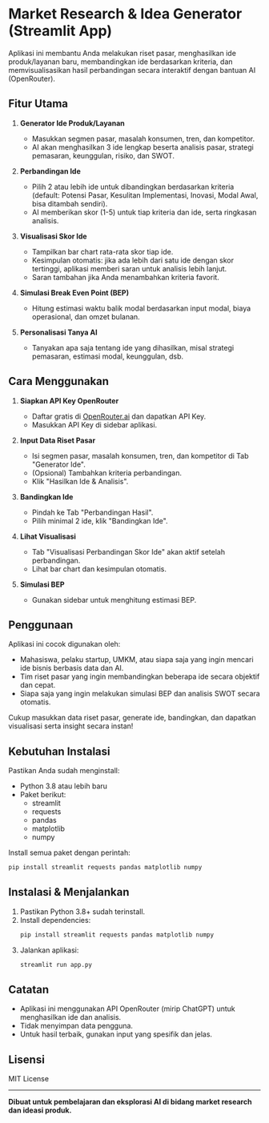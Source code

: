 # Market Research & Idea Generator (Streamlit App)

Aplikasi ini membantu Anda melakukan riset pasar, menghasilkan ide produk/layanan baru, membandingkan ide berdasarkan kriteria, dan memvisualisasikan hasil perbandingan secara interaktif dengan bantuan AI (OpenRouter).

## Fitur Utama

1. **Generator Ide Produk/Layanan**
   - Masukkan segmen pasar, masalah konsumen, tren, dan kompetitor.
   - AI akan menghasilkan 3 ide lengkap beserta analisis pasar, strategi pemasaran, keunggulan, risiko, dan SWOT.

2. **Perbandingan Ide**
   - Pilih 2 atau lebih ide untuk dibandingkan berdasarkan kriteria (default: Potensi Pasar, Kesulitan Implementasi, Inovasi, Modal Awal, bisa ditambah sendiri).
   - AI memberikan skor (1-5) untuk tiap kriteria dan ide, serta ringkasan analisis.

3. **Visualisasi Skor Ide**
   - Tampilkan bar chart rata-rata skor tiap ide.
   - Kesimpulan otomatis: jika ada lebih dari satu ide dengan skor tertinggi, aplikasi memberi saran untuk analisis lebih lanjut.
   - Saran tambahan jika Anda menambahkan kriteria favorit.

4. **Simulasi Break Even Point (BEP)**
   - Hitung estimasi waktu balik modal berdasarkan input modal, biaya operasional, dan omzet bulanan.

5. **Personalisasi Tanya AI**
   - Tanyakan apa saja tentang ide yang dihasilkan, misal strategi pemasaran, estimasi modal, keunggulan, dsb.

## Cara Menggunakan

1. **Siapkan API Key OpenRouter**
   - Daftar gratis di [OpenRouter.ai](https://openrouter.ai) dan dapatkan API Key.
   - Masukkan API Key di sidebar aplikasi.

2. **Input Data Riset Pasar**
   - Isi segmen pasar, masalah konsumen, tren, dan kompetitor di Tab "Generator Ide".
   - (Opsional) Tambahkan kriteria perbandingan.
   - Klik "Hasilkan Ide & Analisis".

3. **Bandingkan Ide**
   - Pindah ke Tab "Perbandingan Hasil".
   - Pilih minimal 2 ide, klik "Bandingkan Ide".

4. **Lihat Visualisasi**
   - Tab "Visualisasi Perbandingan Skor Ide" akan aktif setelah perbandingan.
   - Lihat bar chart dan kesimpulan otomatis.

5. **Simulasi BEP**
   - Gunakan sidebar untuk menghitung estimasi BEP.

## Penggunaan

Aplikasi ini cocok digunakan oleh:
- Mahasiswa, pelaku startup, UMKM, atau siapa saja yang ingin mencari ide bisnis berbasis data dan AI.
- Tim riset pasar yang ingin membandingkan beberapa ide secara objektif dan cepat.
- Siapa saja yang ingin melakukan simulasi BEP dan analisis SWOT secara otomatis.

Cukup masukkan data riset pasar, generate ide, bandingkan, dan dapatkan visualisasi serta insight secara instan!

## Kebutuhan Instalasi

Pastikan Anda sudah menginstall:
- Python 3.8 atau lebih baru
- Paket berikut:
  - streamlit
  - requests
  - pandas
  - matplotlib
  - numpy

Install semua paket dengan perintah:
```bash
pip install streamlit requests pandas matplotlib numpy
```

## Instalasi & Menjalankan

1. Pastikan Python 3.8+ sudah terinstall.
2. Install dependencies:
   ```bash
   pip install streamlit requests pandas matplotlib numpy
   ```
3. Jalankan aplikasi:
   ```bash
   streamlit run app.py
   ```

## Catatan
- Aplikasi ini menggunakan API OpenRouter (mirip ChatGPT) untuk menghasilkan ide dan analisis.
- Tidak menyimpan data pengguna.
- Untuk hasil terbaik, gunakan input yang spesifik dan jelas.

## Lisensi
MIT License

---

**Dibuat untuk pembelajaran dan eksplorasi AI di bidang market research dan ideasi produk.**
